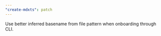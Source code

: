```yaml
---
"create-mdxts": patch
---
```


Use better inferred basename from file pattern when onboarding through CLI.
